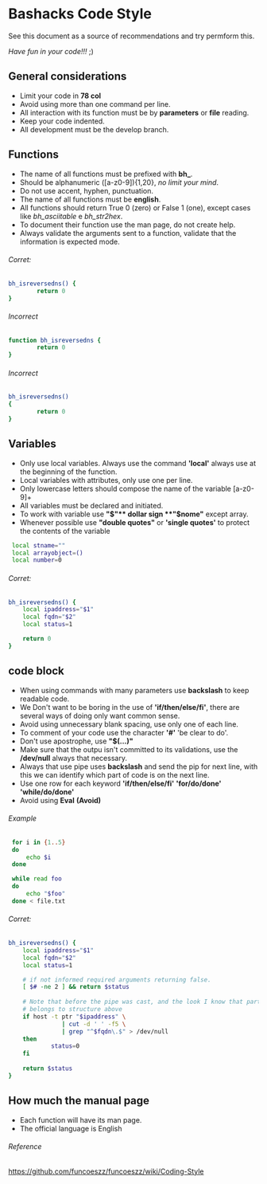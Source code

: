 # Bashacks Code Style 

See this document as a source of recommendations and try permform this.

*Have fun in your code!!!*  ;)

## General considerations
 * Limit your code in **78 col**
 * Avoid using more than one command per line.
 * All interaction with its function must be by **parameters** or **file** reading.
 * Keep your code indented.
 * All development must be the develop branch.

## Functions
 * The name of all functions must be prefixed with **bh_**.
 * Should be alphanumeric ([a-z0-9]){1,20}, *no limit your mind*.
 * Do not use accent, hyphen, punctuation.
 * The name of all functions must be **english**.
 * All functions should return True 0 (zero) or False 1 (one), except cases like *bh_asciitable* e *bh_str2hex*.
 * To document their function use the man page, do not create help.
 * Always validate the arguments sent to a function, validate that the information is expected mode.

###### Corret:
```bash
bh_isreversedns() {
        return 0
}
```

###### Incorrect
```bash
function bh_isreversedns {
        return 0
}
```

###### Incorrect
```bash
bh_isreversedns()
{
        return 0
}
```

## Variables

 * Only use local variables. Always use the command **'local'** always use at the beginning of the function.
 * Local variables with attributes, only use one per line.
 * Only lowercase letters should compose the name of the variable [a-z0-9]+
 * All variables must be declared and initiated.
 * To work with variable use **"$"** dollar sign **"$nome"** except array.
 * Whenever possible use **"double quotes"** or **'single quotes'** to protect the contents of the variable


```bash
 local stname=""
 local arrayobject=()
 local number=0
```
###### Corret:
```bash
bh_isreversedns() {
    local ipaddress="$1"
    local fqdn="$2"
    local status=1

    return 0
}
```

## code block 

 * When using commands with many parameters use **backslash** to keep readable code.
 * We Don't want to be boring in the use of **'if/then/else/fi'**, there are several ways of doing only want common sense.
 * Avoid using unnecessary blank spacing, use only one of each line.
 * To comment of your code use the character **'#'** 'be clear to do'.
 * Don't use apostrophe, use **"$(...)"**
 * Make sure that the outpu isn't committed to its validations, use the **/dev/null** always that necessary.
 * Always that use pipe uses **backslash** and send the pip for next line, with this we can identify which part of code is on the next line.
 * Use one row for each keyword **'if/then/else/fi'** **'for/do/done'** **'while/do/done'**
 * Avoid using **Eval** **(Avoid)**

###### Example
```bash
 for i in {1..5}
 do
     echo $i
 done
```
```bash
 while read foo
 do
     echo "$foo"
 done < file.txt
```

###### Corret:
```bash
bh_isreversedns() {
    local ipaddress="$1"
    local fqdn="$2"
    local status=1

    # if not informed required arguments returning false.
    [ $# -ne 2 ] && return $status
    
    # Note that before the pipe was cast, and the look I know that part of the code 
    # belongs to structure above
    if host -t ptr "$ipaddress" \
               | cut -d ' ' -f5 \
               | grep "^$fqdn\.$" > /dev/null 
    then
            status=0
    fi
           
    return $status
}
```

## How much the manual page

* Each function will have its man page.
* The official language is English


###### Reference

https://github.com/funcoeszz/funcoeszz/wiki/Coding-Style
